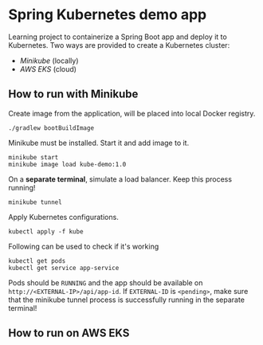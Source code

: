 # Spring Kubernetes demo app

Learning project to containerize a Spring Boot app and deploy 
it to Kubernetes. Two ways are provided to create a Kubernetes 
cluster:

 - *Minikube* (locally)
 - *AWS EKS* (cloud)

## How to run with Minikube

Create image from the application, will be placed into 
local Docker registry.

```
./gradlew bootBuildImage
```

Minikube must be installed. Start it and add image to it.

```
minikube start
minikube image load kube-demo:1.0
```

On a **separate terminal**, simulate a load balancer. Keep this 
process running!

```
minikube tunnel
```

Apply Kubernetes configurations.

```
kubectl apply -f kube
```

Following can be used to check if it's working

```
kubectl get pods
kubectl get service app-service
```

Pods should be `RUNNING` and the app should be available 
on `http://<EXTERNAL-IP>/api/app-id`. If `EXTERNAL-ID` is `<pending>`, 
make sure that the minikube tunnel process is successfully 
running in the separate terminal!

## How to run on AWS EKS

